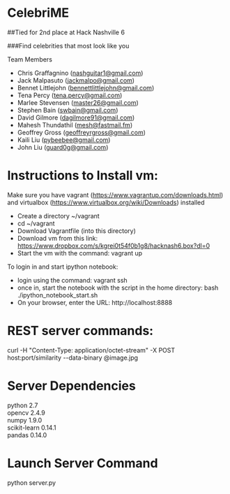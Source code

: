 CelebriME
========

##Tied for 2nd place at Hack Nashville 6

###Find celebrities that most look like you

Team Members
* Chris Graffagnino (nashguitar1@gmail.com)
* Jack Malpasuto (jackmalpo@gmail.com)
* Bennet Littlejohn (bennettlittlejohn@gmail.com)
* Tena Percy (tena.percy@gmail.com)
* Marlee Stevensen (master26@gmail.com)
* Stephen Bain (swbain@gmail.com)
* David Gilmore (dagilmore91@gmail.com)
* Mahesh Thundathil (mesh@fastmail.fm)
* Geoffrey Gross (geoffreyrgross@gmail.com)
* Kaili Liu (pybeebee@gmail.com)
* John Liu (guard0g@gmail.com)

Instructions to Install vm:
========
Make sure you have vagrant (https://www.vagrantup.com/downloads.html) and virtualbox  (https://www.virtualbox.org/wiki/Downloads) installed

* Create a directory ~/vagrant
* cd ~/vagrant
* Download Vagrantfile (into this directory)
* Download vm from this link:  https://www.dropbox.com/s/kgrei0t54f0b1g8/hacknash6.box?dl=0
* Start the vm with the command:  vagrant up

To login in and start ipython notebook:
* login using the command:  vagrant ssh
* once in, start the notebook with the script in the home directory:  bash ./ipython_notebook_start.sh
* On your browser, enter the URL: http://localhost:8888

REST server commands:
========
curl -H "Content-Type: application/octet-stream" -X POST host:port/similarity --data-binary @image.jpg

Server Dependencies
========
python 2.7  
opencv 2.4.9  
numpy 1.9.0  
scikit-learn 0.14.1  
pandas 0.14.0  

Launch Server Command
========
python server.py
